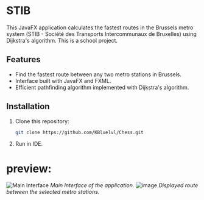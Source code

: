 # STIB
This JavaFX application calculates the fastest routes in the Brussels metro system (STIB - Société des Transports Intercommunaux de Bruxelles) using Dijkstra's algorithm. 
This is a school project.

## Features
- Find the fastest route between any two metro stations in Brussels.
- Interface built with JavaFX and FXML.
- Efficient pathfinding algorithm implemented with Dijkstra's algorithm.

## Installation
1. Clone this repository:
   ```bash
   git clone https://github.com/KBluelvl/Chess.git
   ```
2. Run in IDE.

# preview:
![Main Interface](https://github.com/user-attachments/assets/d89a4ebf-47ef-4691-a6b8-0ba6919b55fe)
*Main Interface of the application.*
![image](https://github.com/user-attachments/assets/110cde9d-613a-4552-9837-c1d75eb5fdb0)
*Displayed route between the selected metro stations.*
